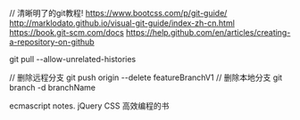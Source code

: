 
// 清晰明了的git教程!
https://www.bootcss.com/p/git-guide/
http://marklodato.github.io/visual-git-guide/index-zh-cn.html
https://book.git-scm.com/docs
https://help.github.com/en/articles/creating-a-repository-on-github

git pull --allow-unrelated-histories

// 删除远程分支
git push origin --delete featureBranchV1
// 删除本地分支
git branch -d branchName

ecmascript notes.
jQuery
CSS 高效编程的书
